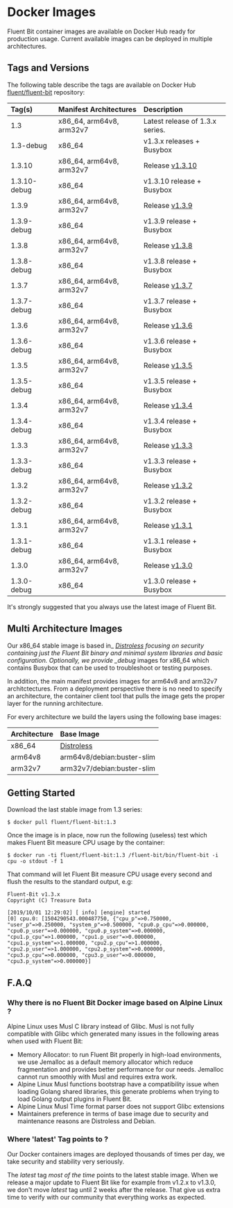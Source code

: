 # Docker Images

Fluent Bit container images are available on Docker Hub ready for production usage. Current available images can be deployed in multiple architectures.

## Tags and Versions

The following table describe the tags are available on Docker Hub [fluent/fluent-bit](https://hub.docker.com/r/fluent/fluent-bit/) repository:

| Tag\(s\) | Manifest Architectures | Description |
| :--- | :--- | :--- |
| 1.3 | x86\_64, arm64v8, arm32v7 | Latest release of 1.3.x series. |
| 1.3-debug | x86\_64 | v1.3.x releases + Busybox |
| 1.3.10 | x86\_64, arm64v8, arm32v7 | Release [v1.3.10](https://fluentbit.io/announcements/v1.3.10) |
| 1.3.10-debug | x86\_64 | v1.3.10 release + Busybox |
| 1.3.9 | x86\_64, arm64v8, arm32v7 | Release [v1.3.9](https://fluentbit.io/announcements/v1.3.9) |
| 1.3.9-debug | x86\_64 | v1.3.9 release + Busybox |
| 1.3.8 | x86\_64, arm64v8, arm32v7 | Release [v1.3.8](https://fluentbit.io/announcements/v1.3.8) |
| 1.3.8-debug | x86\_64 | v1.3.8 release + Busybox |
| 1.3.7 | x86\_64, arm64v8, arm32v7 | Release [v1.3.7](https://fluentbit.io/announcements/v1.3.7) |
| 1.3.7-debug | x86\_64 | v1.3.7 release + Busybox |
| 1.3.6 | x86\_64, arm64v8, arm32v7 | Release [v1.3.6](https://fluentbit.io/announcements/v1.3.6) |
| 1.3.6-debug | x86\_64 | v1.3.6 release + Busybox |
| 1.3.5 | x86\_64, arm64v8, arm32v7 | Release [v1.3.5](https://fluentbit.io/announcements/v1.3.5) |
| 1.3.5-debug | x86\_64 | v1.3.5 release + Busybox |
| 1.3.4 | x86\_64, arm64v8, arm32v7 | Release [v1.3.4](https://fluentbit.io/announcements/v1.3.4) |
| 1.3.4-debug | x86\_64 | v1.3.4 release + Busybox |
| 1.3.3 | x86\_64, arm64v8, arm32v7 | Release [v1.3.3](https://fluentbit.io/announcements/v1.3.3) |
| 1.3.3-debug | x86\_64 | v1.3.3 release + Busybox |
| 1.3.2 | x86\_64, arm64v8, arm32v7 | Release [v1.3.2](https://fluentbit.io/announcements/v1.3.2) |
| 1.3.2-debug | x86\_64 | v1.3.2 release + Busybox |
| 1.3.1 | x86\_64, arm64v8, arm32v7 | Release [v1.3.1](https://fluentbit.io/announcements/v1.3.1) |
| 1.3.1-debug | x86\_64 | v1.3.1 release + Busybox |
| 1.3.0 | x86\_64, arm64v8, arm32v7 | Release [v1.3.0](https://fluentbit.io/announcements/v1.3.0) |
| 1.3.0-debug | x86\_64 | v1.3.0 release + Busybox |

It's strongly suggested that you always use the latest image of Fluent Bit.

## Multi Architecture Images

Our x86_64 stable image is based in_ [_Distroless_](https://github.com/GoogleContainerTools/distroless) _focusing on security containing just the Fluent Bit binary and minimal system libraries and basic configuration. Optionally, we provide \_debug_ images for x86\_64 which contains Busybox that can be used to troubleshoot or testing purposes.

In addition, the main manifest provides images for arm64v8 and arm32v7 architctectures. From a deployment perspective there is no need to specify an architecture, the container client tool that pulls the image gets the proper layer for the running architecture.

For every architecture we build the layers using the following base images:

| Architecture | Base Image |
| :--- | :--- |
| x86\_64 | [Distroless](https://github.com/GoogleContainerTools/distroless) |
| arm64v8 | arm64v8/debian:buster-slim |
| arm32v7 | arm32v7/debian:buster-slim |

## Getting Started

Download the last stable image from 1.3 series:

```text
$ docker pull fluent/fluent-bit:1.3
```

Once the image is in place, now run the following \(useless\) test which makes Fluent Bit measure CPU usage by the container:

```text
$ docker run -ti fluent/fluent-bit:1.3 /fluent-bit/bin/fluent-bit -i cpu -o stdout -f 1
```

That command will let Fluent Bit measure CPU usage every second and flush the results to the standard output, e.g:

```text
Fluent-Bit v1.3.x
Copyright (C) Treasure Data

[2019/10/01 12:29:02] [ info] [engine] started
[0] cpu.0: [1504290543.000487750, {"cpu_p"=>0.750000, "user_p"=>0.250000, "system_p"=>0.500000, "cpu0.p_cpu"=>0.000000, "cpu0.p_user"=>0.000000, "cpu0.p_system"=>0.000000, "cpu1.p_cpu"=>1.000000, "cpu1.p_user"=>0.000000, "cpu1.p_system"=>1.000000, "cpu2.p_cpu"=>1.000000, "cpu2.p_user"=>1.000000, "cpu2.p_system"=>0.000000, "cpu3.p_cpu"=>0.000000, "cpu3.p_user"=>0.000000, "cpu3.p_system"=>0.000000}]
```

## F.A.Q

### Why there is no Fluent Bit Docker image based on Alpine Linux ?

Alpine Linux uses Musl C library instead of Glibc. Musl is not fully compatible with Glibc which generated many issues in the following areas when used with Fluent Bit:

* Memory Allocator: to run Fluent Bit properly in high-load environments, we use Jemalloc as a default memory allocator which reduce fragmentation and provides better performance for our needs. Jemalloc cannot run smoothly with Musl and requires extra work.
* Alpine Linux Musl functions bootstrap have a compatibility issue when loading Golang shared libraries, this generate problems when trying to load Golang output plugins in Fluent Bit.
* Alpine Linux Musl Time format parser does not support Glibc extensions
* Maintainers preference in terms of base image due to security and maintenance reasons are Distroless and Debian.

### Where 'latest' Tag points to ?

Our Docker containers images are deployed thousands of times per day, we take security and stability very seriously.

The _latest_ tag _most of the time_ points to the latest stable image. When we release a major update to Fluent Bit like for example from v1.2.x to v1.3.0, we don't move _latest_ tag until 2 weeks after the release. That give us extra time to verify with our community that everything works as expected.
